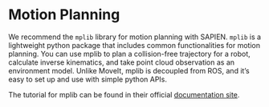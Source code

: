 # Motion Planning

We recommend the `mplib` library for motion planning with SAPIEN. `mplib` is a
lightweight python package that includes common functionalities for motion
planning. You can use mplib to plan a collision-free trajectory for a robot,
calculate inverse kinematics, and take point cloud observation as an environment
model. Unlike MoveIt, mplib is decoupled from ROS, and it’s easy to set up and
use with simple python APIs.

The tutorial for mplib can be found in their official [documentation site](https://motion-planning-lib.readthedocs.io/latest/tutorials/getting_started.html).

